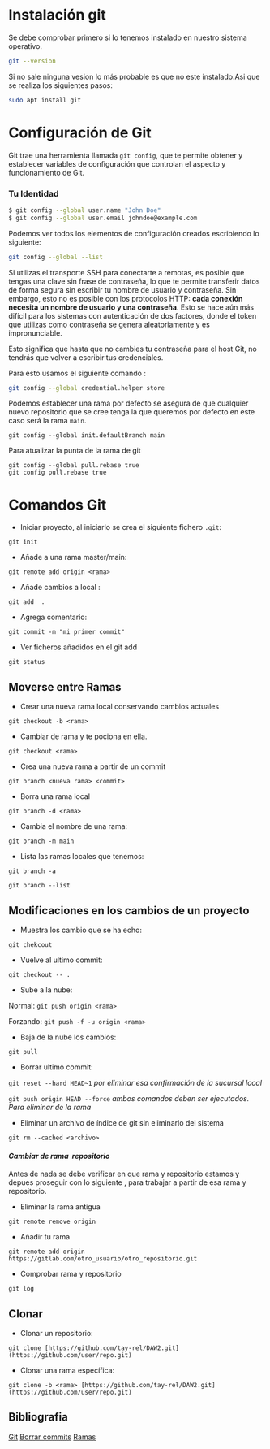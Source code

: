 # Instalación git

Se debe comprobar primero si lo tenemos instalado en nuestro sistema operativo.

```bash
git --version
```

Si no sale ninguna vesion lo más probable es que no este instalado.Asi que se realiza los siguientes pasos:

```bash
sudo apt install git
```


# Configuración de Git

Git trae una herramienta llamada `git config`, que te permite obtener y establecer variables de configuración que controlan el aspecto y funcionamiento de Git.

### Tu Identidad

```bash
$ git config --global user.name "John Doe"
$ git config --global user.email johndoe@example.com
```

Podemos ver todos los elementos de configuración creados escribiendo lo siguiente:

```bash
git config --global --list
```

Si utilizas el transporte SSH para conectarte a remotas, es posible que tengas una clave sin frase de contraseña, lo que te permite transferir datos de forma segura sin escribir tu nombre de usuario y contraseña. Sin embargo, esto no es posible con los protocolos HTTP: **cada conexión necesita un nombre de usuario y una contraseña**. Esto se hace aún más difícil para los sistemas con autenticación de dos factores, donde el token que utilizas como contraseña se genera aleatoriamente y es impronunciable.

Esto significa que hasta que no cambies tu contraseña para el host Git, no tendrás que volver a escribir tus credenciales.

Para esto usamos el siguiente comando :

```bash
git config --global credential.helper store
```

Podemos establecer una rama por defecto se asegura de que cualquier nuevo repositorio que se cree tenga la que queremos por defecto en este caso será la rama `main`.

```
git config --global init.defaultBranch main
```

Para atualizar la punta de la rama de git 

```
git config --global pull.rebase true
git config pull.rebase true
```

# Comandos Git

- Iniciar proyecto, al iniciarlo se crea el siguiente fichero `.git`:  

`git init`

- Añade a una rama master/main:

`git remote add origin <rama>`

* Añade cambios a local :

`git add  .`

- Agrega comentario:

`git commit -m "mi primer commit"`

- Ver ficheros añadidos en el git add  

`git status`

## Moverse entre Ramas

- Crear una nueva rama local conservando cambios actuales  

`git checkout -b <rama>`

- Cambiar de rama y te pociona en ella.  

`git checkout <rama>`

- Crea una nueva rama a partir de un commit

`git branch <nueva rama> <commit>`

- Borra una rama local  

`git branch -d <rama>`

- Cambia el nombre de una rama:

`git branch -m main`

- Lista las ramas locales que tenemos:

`git branch -a`

`git branch --list`


## Modificaciones en los cambios de un proyecto

- Muestra los cambio que se ha echo:

`git chekcout`

- Vuelve al ultimo commit:

`git checkout -- .`

- Sube a la nube:

Normal: `git push origin <rama>`

Forzando: `git push -f -u origin <rama>`

- Baja de la nube los cambios:

`git pull`

- Borrar ultimo commit:

`git reset --hard HEAD~1` *por eliminar esa confirmación de la sucursal local*

`git push origin HEAD --force` *ambos comandos deben ser ejecutados. Para eliminar de la rama*

- Eliminar un archivo de índice de git sin eliminarlo del sistema

`git rm --cached <archivo>`

#### *Cambiar de rama  repositorio*

Antes de nada se debe verificar en que rama y repositorio estamos y depues proseguir con lo siguiente , para trabajar a partir de esa rama y repositorio.

- Eliminar la rama antigua

`git remote remove origin`

- Añadir tu rama

`git remote add origin https://gitlab.com/otro_usuario/otro_repositorio.git`

- Comprobar rama y repositorio 

`git log`

## Clonar

- Clonar un repositorio:

`git clone [https://github.com/tay-rel/DAW2.git](https://github.com/user/repo.git)`

- Clonar una rama específica:

`git clone -b <rama> [https://github.com/tay-rel/DAW2.git](https://github.com/user/repo.git)`

## Bibliografia

[Git](https://git-scm.com/book/es/v2/Inicio---Sobre-el-Control-de-Versiones-Configurando-Git-por-primera-vez)
[Borrar commits]([https://qastack.mx/programming/22620393/various-ways-to-remove-local-git-changes](https://qastack.mx/programming/22620393/various-ways-to-remove-local-git-changes))
[Ramas](https://es.stackoverflow.com/questions/191716/cambiar-de-repositorio-remoto-en-un-repositorio-local-con-git)
